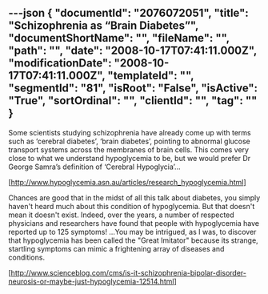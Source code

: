 ---json
{
  "documentId": "2076072051",
  "title": "Schizophrenia as “Brain Diabetes”",
  "documentShortName": "",
  "fileName": "",
  "path": "",
  "date": "2008-10-17T07:41:11.000Z",
  "modificationDate": "2008-10-17T07:41:11.000Z",
  "templateId": "",
  "segmentId": "81",
  "isRoot": "False",
  "isActive": "True",
  "sortOrdinal": "",
  "clientId": "",
  "tag": ""
}
---

Some scientists studying schizophrenia have already come up with terms such as ‘cerebral diabetes’, ‘brain diabetes’, pointing to abnormal glucose transport systems across the membranes of brain cells. This comes very close to what we understand hypoglycemia to be, but we would prefer Dr George Samra’s definition of ‘Cerebral Hypoglycia’…

[http://www.hypoglycemia.asn.au/articles/research_hypoglycemia.html]

Chances are good that in the midst of all this talk about diabetes, you simply haven't heard much about this condition of hypoglycemia. But that doesn't mean it doesn't exist. Indeed, over the years, a number of respected physicians and researchers have found that people with hypoglycemia have reported up to 125 symptoms! …You may be intrigued, as I was, to discover that hypoglycemia has been called the &quot;Great Imitator&quot; because its strange, startling symptoms can mimic a frightening array of diseases and conditions.

[http://www.scienceblog.com/cms/is-it-schizophrenia-bipolar-disorder-neurosis-or-maybe-just-hypoglycemia-12514.html]

